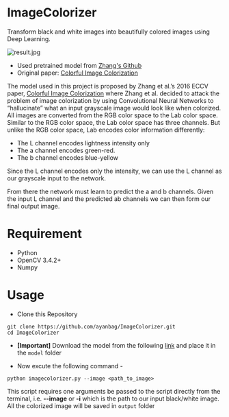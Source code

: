 # ImageColorizer
Transform black and white images into beautifully colored images using Deep Learning.

![result.jpg](images/result.png)

- Used pretrained model from [Zhang's Github](https://github.com/richzhang/colorization)  
- Original paper: [Colorful Image Colorization](https://arxiv.org/pdf/1603.08511.pdf)

The model used in this project is proposed by Zhang et al.’s 2016 ECCV paper, [Colorful Image Colorization](https://arxiv.org/pdf/1603.08511.pdf) where Zhang et al. decided to attack the problem of image colorization by using Convolutional Neural Networks to “hallucinate” what an input grayscale image would look like when colorized. All images are converted from the RGB color space to the Lab color space. Similar to the RGB color space, the Lab color space has three channels. But unlike the RGB color space, Lab encodes color information differently:

- The L channel encodes lightness intensity only
- The a channel encodes green-red.
- The b channel encodes blue-yellow

Since the L channel encodes only the intensity, we can use the L channel as our grayscale input to the network.

From there the network must learn to predict the a and b channels. Given the input L channel and the predicted ab channels we can then form our final output image.
  

# Requirement
- Python
- OpenCV 3.4.2+
- Numpy
  

# Usage

- Clone this Repository
```
git clone https://github.com/ayanbag/ImageColorizer.git
cd ImageColorizer
```

- **[Important]** Download the model from the following [link](https://drive.google.com/drive/folders/1hNvYYq9i7XYMhv9AtH9bFXRpxP8YcGo_?usp=sharing) and place it in the `model` folder

- Now excute the following command -
```
python imagecolorizer.py --image <path_to_image>
```
This script requires one arguments be passed to the script directly from the terminal, i.e. **--image** or **-i** which is the path to our input black/white image. All the colorized image will be saved in `output` folder